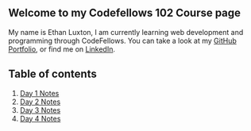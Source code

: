 ## Welcome to my Codefellows 102 Course page

My name is Ethan Luxton, I am currently learning web development and programming through CodeFellows. You can take a look at my [GitHub Portfolio](https://github.com/ethan-luxton), or find me on [LinkedIn](https://www.linkedin.com/in/ethan-luxton/).

## Table of contents

1. [Day 1 Notes](day1.md)
2. [Day 2 Notes](day2.md)
3. [Day 3 Notes](day3.md)
4. [Day 4 Notes](day4.md)
